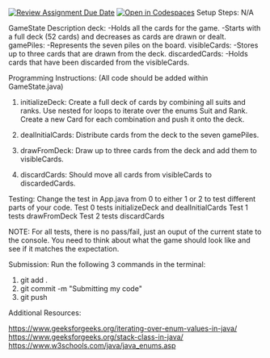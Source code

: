 [![Review Assignment Due Date](https://classroom.github.com/assets/deadline-readme-button-22041afd0340ce965d47ae6ef1cefeee28c7c493a6346c4f15d667ab976d596c.svg)](https://classroom.github.com/a/tzx6F0gN)
[![Open in Codespaces](https://classroom.github.com/assets/launch-codespace-2972f46106e565e64193e422d61a12cf1da4916b45550586e14ef0a7c637dd04.svg)](https://classroom.github.com/open-in-codespaces?assignment_repo_id=17154634)
Setup Steps:
N/A


GameState Description
deck:
-Holds all the cards for the game.
-Starts with a full deck (52 cards) and decreases as cards are drawn or dealt.
gamePiles:
-Represents the seven piles on the board.
visibleCards:
-Stores up to three cards that are drawn from the deck.
discardedCards:
-Holds cards that have been discarded from the visibleCards.


Programming Instructions:
(All code should be added within GameState.java)

1. initializeDeck: Create a full deck of cards by combining all suits and ranks. Use nested for loops to iterate over the enums Suit and Rank. Create a new Card for each combination and push it onto the deck.

2. dealInitialCards: Distribute cards from the deck to the seven gamePiles.
3. drawFromDeck: Draw up to three cards from the deck and add them to visibleCards.
4. discardCards: Should move all cards from visibleCards to discardedCards.

Testing:
Change the test in App.java from 0 to either 1 or 2 to test different parts of your code. 
Test 0 tests initializeDeck and dealInitialCards
Test 1 tests drawFromDeck
Test 2 tests discardCards

NOTE: For all tests, there is no pass/fail, just an ouput of the current state to the console. You need to think about what the game should look like and see if it matches the expectation. 

Submission:
Run the following 3 commands in the terminal:
1) git add . 
2) git commit -m "Submitting my code"
3) git push

Additional Resources:

https://www.geeksforgeeks.org/iterating-over-enum-values-in-java/
https://www.geeksforgeeks.org/stack-class-in-java/
https://www.w3schools.com/java/java_enums.asp

